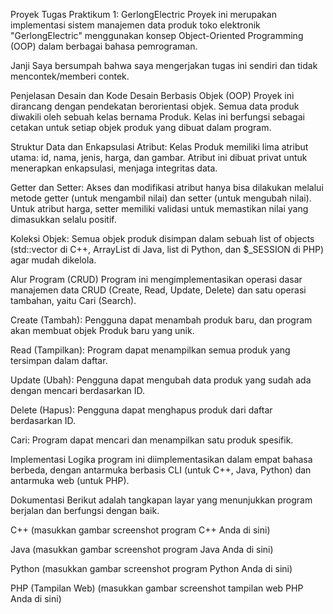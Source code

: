 Proyek Tugas Praktikum 1: GerlongElectric
Proyek ini merupakan implementasi sistem manajemen data produk toko elektronik "GerlongElectric" menggunakan konsep Object-Oriented Programming (OOP) dalam berbagai bahasa pemrograman.

Janji
Saya bersumpah bahwa saya mengerjakan tugas ini sendiri dan tidak mencontek/memberi contek.

Penjelasan Desain dan Kode
Desain Berbasis Objek (OOP)
Proyek ini dirancang dengan pendekatan berorientasi objek. Semua data produk diwakili oleh sebuah kelas bernama Produk. Kelas ini berfungsi sebagai cetakan untuk setiap objek produk yang dibuat dalam program.

Struktur Data dan Enkapsulasi
Atribut: Kelas Produk memiliki lima atribut utama: id, nama, jenis, harga, dan gambar. Atribut ini dibuat privat untuk menerapkan enkapsulasi, menjaga integritas data.

Getter dan Setter: Akses dan modifikasi atribut hanya bisa dilakukan melalui metode getter (untuk mengambil nilai) dan setter (untuk mengubah nilai). Untuk atribut harga, setter memiliki validasi untuk memastikan nilai yang dimasukkan selalu positif.

Koleksi Objek: Semua objek produk disimpan dalam sebuah list of objects (std::vector di C++, ArrayList di Java, list di Python, dan $_SESSION di PHP) agar mudah dikelola.

Alur Program (CRUD)
Program ini mengimplementasikan operasi dasar manajemen data CRUD (Create, Read, Update, Delete) dan satu operasi tambahan, yaitu Cari (Search).

Create (Tambah): Pengguna dapat menambah produk baru, dan program akan membuat objek Produk baru yang unik.

Read (Tampilkan): Program dapat menampilkan semua produk yang tersimpan dalam daftar.

Update (Ubah): Pengguna dapat mengubah data produk yang sudah ada dengan mencari berdasarkan ID.

Delete (Hapus): Pengguna dapat menghapus produk dari daftar berdasarkan ID.

Cari: Program dapat mencari dan menampilkan satu produk spesifik.

Implementasi
Logika program ini diimplementasikan dalam empat bahasa berbeda, dengan antarmuka berbasis CLI (untuk C++, Java, Python) dan antarmuka web (untuk PHP).

Dokumentasi
Berikut adalah tangkapan layar yang menunjukkan program berjalan dan berfungsi dengan baik.

C++
(masukkan gambar screenshot program C++ Anda di sini)

Java
(masukkan gambar screenshot program Java Anda di sini)

Python
(masukkan gambar screenshot program Python Anda di sini)

PHP (Tampilan Web)
(masukkan gambar screenshot tampilan web PHP Anda di sini)
